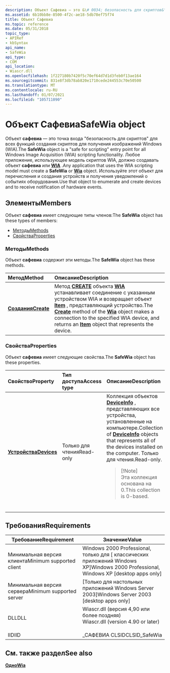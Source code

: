 ```yaml
---
description: Объект Сафевиа — это &\# 0034; безопасность для скриптов&\# 0034; точка входа для всех функций создания скриптов для получения изображений Windows (WIA).
ms.assetid: 6b10bb8e-8500-4f2c-ae18-5db78ef75f74
title: Объект Сафевиа
ms.topic: reference
ms.date: 05/31/2018
topic_type:
- APIRef
- kbSyntax
api_name:
- SafeWia
api_type:
- COM
api_location:
- Wiascr.dll
ms.openlocfilehash: 1f227180b7420f5c70ef64d7d1d3feb0f13ae164
ms.sourcegitcommit: 831e8f3db78ab820e1710cede244553c70e50500
ms.translationtype: MT
ms.contentlocale: ru-RU
ms.lasthandoff: 01/07/2021
ms.locfileid: "105711090"
---
```

# <a name="safewia-object"></a><span data-ttu-id="13f65-103">Объект Сафевиа</span><span class="sxs-lookup"><span data-stu-id="13f65-103">SafeWia object</span></span>

<span data-ttu-id="13f65-104">Объект **сафевиа** — это точка входа "безопасность для скриптов" для всех функций создания скриптов для получения изображений Windows (WIA).</span><span class="sxs-lookup"><span data-stu-id="13f65-104">The **SafeWia** object is a "safe for scripting" entry point for all Windows Image Acquisition (WIA) scripting functionality.</span></span> <span data-ttu-id="13f65-105">Любое приложение, использующее модель скриптов WIA, должно создавать объект **сафевиа** или [**WIA**](-wia-wia.md) .</span><span class="sxs-lookup"><span data-stu-id="13f65-105">Any application that uses the WIA scripting model must create a **SafeWia** or [**Wia**](-wia-wia.md) object.</span></span> <span data-ttu-id="13f65-106">Используйте этот объект для перечисления и создания устройств и получения уведомлений о событиях оборудования.</span><span class="sxs-lookup"><span data-stu-id="13f65-106">Use that object to enumerate and create devices and to receive notification of hardware events.</span></span>

## <a name="members"></a><span data-ttu-id="13f65-107">Элементы</span><span class="sxs-lookup"><span data-stu-id="13f65-107">Members</span></span>

<span data-ttu-id="13f65-108">Объект **сафевиа** имеет следующие типы членов:</span><span class="sxs-lookup"><span data-stu-id="13f65-108">The **SafeWia** object has these types of members:</span></span>

-   [<span data-ttu-id="13f65-109">Методы</span><span class="sxs-lookup"><span data-stu-id="13f65-109">Methods</span></span>](#methods)
-   [<span data-ttu-id="13f65-110">Свойства</span><span class="sxs-lookup"><span data-stu-id="13f65-110">Properties</span></span>](#properties)

### <a name="methods"></a><span data-ttu-id="13f65-111">Методы</span><span class="sxs-lookup"><span data-stu-id="13f65-111">Methods</span></span>

<span data-ttu-id="13f65-112">Объект **сафевиа** содержит эти методы.</span><span class="sxs-lookup"><span data-stu-id="13f65-112">The **SafeWia** object has these methods.</span></span>



| <span data-ttu-id="13f65-113">Метод</span><span class="sxs-lookup"><span data-stu-id="13f65-113">Method</span></span>                             | <span data-ttu-id="13f65-114">Описание</span><span class="sxs-lookup"><span data-stu-id="13f65-114">Description</span></span>                                                                                                                                                                                                                |
|:-----------------------------------|:---------------------------------------------------------------------------------------------------------------------------------------------------------------------------------------------------------------------------|
| [<span data-ttu-id="13f65-115">**Создания**</span><span class="sxs-lookup"><span data-stu-id="13f65-115">**Create**</span></span>](-wia-iwia-create.md) | <span data-ttu-id="13f65-116">Метод [**CREATE**](-wia-iwia-create.md) объекта [**WIA**](-wia-wia.md) устанавливает соединение с указанным устройством WIA и возвращает объект [**Item**](-wia-item.md) , представляющий устройство.</span><span class="sxs-lookup"><span data-stu-id="13f65-116">The [**Create**](-wia-iwia-create.md) method of the [**Wia**](-wia-wia.md) object makes a connection to the specified WIA device, and returns an [**Item**](-wia-item.md) object that represents the device.</span></span><br/> |



 

### <a name="properties"></a><span data-ttu-id="13f65-117">Свойства</span><span class="sxs-lookup"><span data-stu-id="13f65-117">Properties</span></span>

<span data-ttu-id="13f65-118">Объект **сафевиа** имеет следующие свойства.</span><span class="sxs-lookup"><span data-stu-id="13f65-118">The **SafeWia** object has these properties.</span></span>



<table>
<colgroup>
<col style="width: 33%" />
<col style="width: 33%" />
<col style="width: 33%" />
</colgroup>
<thead>
<tr class="header">
<th style="text-align: left;"><span data-ttu-id="13f65-119">Свойство</span><span class="sxs-lookup"><span data-stu-id="13f65-119">Property</span></span></th>
<th style="text-align: left;"><span data-ttu-id="13f65-120">Тип доступа</span><span class="sxs-lookup"><span data-stu-id="13f65-120">Access type</span></span></th>
<th style="text-align: left;"><span data-ttu-id="13f65-121">Описание</span><span class="sxs-lookup"><span data-stu-id="13f65-121">Description</span></span></th>
</tr>
</thead>
<tbody>
<tr class="odd">
<td style="text-align: left;"><span data-ttu-id="13f65-122"><a href="-wia-iwia-devices.md"><strong>Устройства</strong></a></span><span class="sxs-lookup"><span data-stu-id="13f65-122"><a href="-wia-iwia-devices.md"><strong>Devices</strong></a></span></span><br/></td>
<td style="text-align: left;"><span data-ttu-id="13f65-123">Только для чтения</span><span class="sxs-lookup"><span data-stu-id="13f65-123">Read-only</span></span><br/></td>
<td style="text-align: left;"><span data-ttu-id="13f65-124">Коллекция объектов <a href="-wia-deviceinfo.md"><strong>DeviceInfo</strong></a> , представляющих все устройства, установленные на компьютере.</span><span class="sxs-lookup"><span data-stu-id="13f65-124">Collection of <a href="-wia-deviceinfo.md"><strong>DeviceInfo</strong></a> objects that represents all of the devices installed on the computer.</span></span> <span data-ttu-id="13f65-125">Только для чтения.</span><span class="sxs-lookup"><span data-stu-id="13f65-125">Read-only.</span></span> <br/>
<blockquote>
[!Note]<br />
<span data-ttu-id="13f65-126">Эта коллекция основана на 0.</span><span class="sxs-lookup"><span data-stu-id="13f65-126">This collection is 0-based.</span></span>
</blockquote>
<br/></td>
</tr>
</tbody>
</table>



 

## <a name="requirements"></a><span data-ttu-id="13f65-127">Требования</span><span class="sxs-lookup"><span data-stu-id="13f65-127">Requirements</span></span>



| <span data-ttu-id="13f65-128">Требование</span><span class="sxs-lookup"><span data-stu-id="13f65-128">Requirement</span></span> | <span data-ttu-id="13f65-129">Значение</span><span class="sxs-lookup"><span data-stu-id="13f65-129">Value</span></span> |
|-------------------------------------|---------------------------------------------------------------------------------------------------------------|
| <span data-ttu-id="13f65-130">Минимальная версия клиента</span><span class="sxs-lookup"><span data-stu-id="13f65-130">Minimum supported client</span></span><br/> | <span data-ttu-id="13f65-131">Windows 2000 Professional, только для \[ классических приложений Windows XP\]</span><span class="sxs-lookup"><span data-stu-id="13f65-131">Windows 2000 Professional, Windows XP \[desktop apps only\]</span></span><br/>                                        |
| <span data-ttu-id="13f65-132">Минимальная версия сервера</span><span class="sxs-lookup"><span data-stu-id="13f65-132">Minimum supported server</span></span><br/> | <span data-ttu-id="13f65-133">\[Только для настольных приложений Windows Server 2003\]</span><span class="sxs-lookup"><span data-stu-id="13f65-133">Windows Server 2003 \[desktop apps only\]</span></span><br/>                                                          |
| <span data-ttu-id="13f65-134">DLL</span><span class="sxs-lookup"><span data-stu-id="13f65-134">DLL</span></span><br/>                      | <dl> <span data-ttu-id="13f65-135"><dt>Wiascr.dll (версия 4,90 или более поздняя)</dt></span><span class="sxs-lookup"><span data-stu-id="13f65-135"><dt>Wiascr.dll (version 4.90 or later)</dt></span></span> </dl> |
| <span data-ttu-id="13f65-136">IID</span><span class="sxs-lookup"><span data-stu-id="13f65-136">IID</span></span><br/>                      | <span data-ttu-id="13f65-137">\_САФЕВИА CLSID</span><span class="sxs-lookup"><span data-stu-id="13f65-137">CLSID\_SafeWia</span></span><br/>                                                                                     |



## <a name="see-also"></a><span data-ttu-id="13f65-138">См. также раздел</span><span class="sxs-lookup"><span data-stu-id="13f65-138">See also</span></span>

<dl> <dt>

[<span data-ttu-id="13f65-139">**Одно**</span><span class="sxs-lookup"><span data-stu-id="13f65-139">**Wia**</span></span>](-wia-wia.md)
</dt> </dl>

 

 




